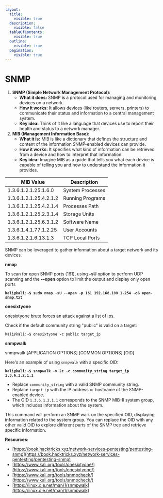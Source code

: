 ```yaml
---
layout:
  title:
    visible: true
  description:
    visible: false
  tableOfContents:
    visible: true
  outline:
    visible: true
  pagination:
    visible: true
---
```


# SNMP

1. **SNMP (Simple Network Management Protocol):**
   * **What it does:** SNMP is a protocol used for managing and monitoring devices on a network.
   * **How it works:** It allows devices (like routers, servers, printers) to communicate their status and information to a central management system.
   * **Key idea:** Think of it like a language that devices use to report their health and status to a network manager.
2. **MIB (Management Information Base):**
   * **What it is:** MIB is like a dictionary that defines the structure and content of the information SNMP-enabled devices can provide.
   * **How it works:** It specifies what kind of information can be retrieved from a device and how to interpret that information.
   * **Key idea:** Imagine MIB as a guide that tells you what each device is capable of telling you and how to understand the information it provides.

| MIB Value              | Description      |
| ---------------------- | ---------------- |
| 1.3.6.1.2.1.25.1.6.0   | System Processes |
| 1.3.6.1.2.1.25.4.2.1.2 | Running Programs |
| 1.3.6.1.2.1.25.4.2.1.4 | Processes Path   |
| 1.3.6.1.2.1.25.2.3.1.4 | Storage Units    |
| 1.3.6.1.2.1.25.6.3.1.2 | Software Name    |
| 1.3.6.1.4.1.77.1.2.25  | User Accounts    |
| 1.3.6.1.2.1.6.13.1.3   | TCP Local Ports  |

SNMP can be leveraged to gather information about a target network and its devices.&#x20;



**nmap**

To scan for open SNMP ports (161), using **-sU** option to perform UDP scanning and the **--open** option to limit the output and display only open ports

<pre class="language-shell-session"><code class="lang-shell-session"><strong>kali@kali:~$ sudo nmap -sU --open -p 161 192.168.100.1-254 -oG open-snmp.txt
</strong></code></pre>

**onesixtyone**

onesixtyone brute forces an attack against a list of ips.

Check if the default community string "public" is valid on a target:

```shell-session
kali@kali:~$ onesixtyone -c public target_ip
```

&#x20;**snmpwalk**&#x20;

snmpwalk \[APPLICATION OPTIONS] \[COMMON OPTIONS] \[OID]

Here's an example of using `snmpwalk` with a specific OID:

<pre class="language-shell-session"><code class="lang-shell-session"><strong>kali@kali:~$ snmpwalk -v 2c -c community_string target_ip 1.3.6.1.2.1.1
</strong></code></pre>

* Replace `community_string` with a valid SNMP community string.
* Replace `target_ip` with the IP address or hostname of the SNMP-enabled device.
* The OID `1.3.6.1.2.1.1` corresponds to the SNMP MIB-II system group, which includes information about the system.

This command will perform an SNMP walk on the specified OID, displaying information related to the system group. You can replace the OID with any other valid OID to explore different parts of the SNMP tree and retrieve specific information.



**Resources:**

* [https://book.hacktricks.xyz/network-services-pentesting/pentesting-snmp](https://book.hacktricks.xyz/network-services-pentesting/pentesting-snmp)
* [https://www.kali.org/tools/onesixtyone/](https://www.kali.org/tools/onesixtyone/)
* [https://www.kali.org/tools/snmpcheck/](https://www.kali.org/tools/snmpcheck/)
* [https://linux.die.net/man/1/snmpwalk](https://linux.die.net/man/1/snmpwalk)
